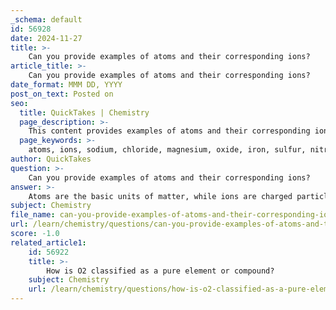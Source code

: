 ```yaml
---
_schema: default
id: 56928
date: 2024-11-27
title: >-
    Can you provide examples of atoms and their corresponding ions?
article_title: >-
    Can you provide examples of atoms and their corresponding ions?
date_format: MMM DD, YYYY
post_on_text: Posted on
seo:
  title: QuickTakes | Chemistry
  page_description: >-
    This content provides examples of atoms and their corresponding ions, explaining the process of how atoms can become charged particles by gaining or losing electrons.
  page_keywords: >-
    atoms, ions, sodium, chloride, magnesium, oxide, iron, sulfur, nitrogen, cations, anions, protons, electrons, chemical properties
author: QuickTakes
question: >-
    Can you provide examples of atoms and their corresponding ions?
answer: >-
    Atoms are the basic units of matter, while ions are charged particles that result from the loss or gain of electrons by atoms. Here are some examples of atoms and their corresponding ions:\n\n### Examples of Atoms and Their Corresponding Ions\n\n1. **Sodium (Na)**\n   - **Atom**: Sodium (Na) is a neutral atom with 11 protons and 11 electrons.\n   - **Ion**: Sodium ion (Na⁺) is formed when sodium loses one electron, resulting in a positive charge.\n\n2. **Chlorine (Cl)**\n   - **Atom**: Chlorine (Cl) is a neutral atom with 17 protons and 17 electrons.\n   - **Ion**: Chloride ion (Cl⁻) is formed when chlorine gains one electron, resulting in a negative charge.\n\n3. **Magnesium (Mg)**\n   - **Atom**: Magnesium (Mg) is a neutral atom with 12 protons and 12 electrons.\n   - **Ion**: Magnesium ion (Mg²⁺) is formed when magnesium loses two electrons, resulting in a +2 charge.\n\n4. **Oxygen (O)**\n   - **Atom**: Oxygen (O) is a neutral atom with 8 protons and 8 electrons.\n   - **Ion**: Oxide ion (O²⁻) is formed when oxygen gains two electrons, resulting in a -2 charge.\n\n5. **Iron (Fe)**\n   - **Atom**: Iron (Fe) is a neutral atom with 26 protons and 26 electrons.\n   - **Ion**: Iron can form multiple ions, such as:\n     - Iron(II) ion (Fe²⁺) when it loses two electrons.\n     - Iron(III) ion (Fe³⁺) when it loses three electrons.\n\n6. **Sulfur (S)**\n   - **Atom**: Sulfur (S) is a neutral atom with 16 protons and 16 electrons.\n   - **Ion**: Sulfide ion (S²⁻) is formed when sulfur gains two electrons, resulting in a -2 charge.\n\n7. **Nitrogen (N)**\n   - **Atom**: Nitrogen (N) is a neutral atom with 7 protons and 7 electrons.\n   - **Ion**: Nitride ion (N³⁻) is formed when nitrogen gains three electrons, resulting in a -3 charge.\n\nThese examples illustrate how atoms can transform into ions by either losing or gaining electrons, leading to the formation of cations (positively charged ions) or anions (negatively charged ions).
subject: Chemistry
file_name: can-you-provide-examples-of-atoms-and-their-corresponding-ions.md
url: /learn/chemistry/questions/can-you-provide-examples-of-atoms-and-their-corresponding-ions
score: -1.0
related_article1:
    id: 56922
    title: >-
        How is O2 classified as a pure element or compound?
    subject: Chemistry
    url: /learn/chemistry/questions/how-is-o2-classified-as-a-pure-element-or-compound
---
```


&nbsp;